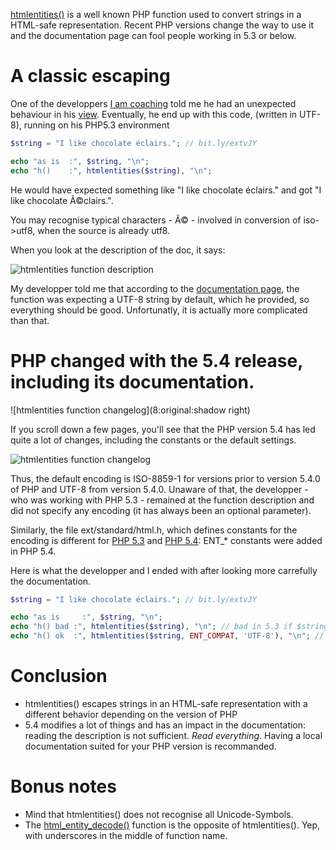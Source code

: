 [htmlentities\(\)](http://php.net/manual/en/function.htmlentities.php) is a well known PHP function used to convert strings in a HTML-safe representation. Recent PHP versions change the way to use it and the documentation page can fool people working in 5.3 or below.

# A classic escaping

One of the developpers [I am coaching](/what-i-do) told me he had an unexpected behaviour in his [view](http://en.wikipedia.org/wiki/Model%E2%80%93view%E2%80%93controller). Eventually, he end up with this code, (written in UTF-8), running on his PHP5.3 environment

```php
$string = "I like chocolate éclairs."; // bit.ly/extvJY

echo "as is  :", $string, "\n";
echo "h()    :", htmlentities($string), "\n";
```

He would have expected something like "I like chocolate &eacute;clairs." and got "I like chocolate &Atilde;&copy;clairs.".

You may recognise typical characters - &Atilde;&copy; - involved in conversion of iso->utf8, when the source is already utf8.

When you look at the description of the doc, it says:

![htmlentities function description](6:original:shadow)

My developper told me that according to the [documentation page](http://php.net/manual/en/function.htmlentities.php), the function was expecting a UTF-8 string by default, which he provided, so everything should be good. Unfortunatly, it is actually more complicated than that.

# PHP changed with the 5.4 release, including its documentation.

![htmlentities function changelog](8:original:shadow right)

If you scroll down a few pages, you'll see that the PHP version 5.4 has led quite a lot of changes, including the constants or the default settings.

![htmlentities function changelog](7:original:shadow)

Thus, the default encoding is ISO-8859-1 for versions prior to version 5.4.0 of PHP and UTF-8 from version 5.4.0. Unaware of that, the developper - who was working with PHP 5.3  - remained at the function description and did not specify any encoding (it has always been an optional parameter).

Similarly, the file ext/standard/html.h, which defines constants for the encoding is different for [PHP 5.3](https://github.com/php/php-src/blob/PHP-5.3.13/ext/standard/html.h) and [PHP 5.4](https://github.com/php/php-src/blob/PHP-5.4.4/ext/standard/html.h): ENT\_* constants were added in PHP 5.4.

Here is what the developper and I ended with after looking more carrefully the documentation.

```php
$string = "I like chocolate éclairs."; // bit.ly/extvJY

echo "as is     :", $string, "\n";
echo "h() bad :", htmlentities($string), "\n"; // bad in 5.3 if $string is in utf8
echo "h() ok  :", htmlentities($string, ENT_COMPAT, 'UTF-8'), "\n"; // good in both 5.3 and 5.4 if $string is in utf8
```

# Conclusion

* htmlentities() escapes strings in an HTML-safe representation with a different behavior depending on the version of PHP
* 5.4 modifies a lot of things and has an impact in the documentation: reading the description is not sufficient. *Read everything*. Having a local documentation suited for your PHP version is recommanded.

# Bonus notes

* Mind that htmlentities() does not recognise all Unicode-Symbols.
* The [html\_entity\_decode\(\)](http://fr.php.net/manual/en/function.html-entity-decode.php) function is the opposite of htmlentities(). Yep, with underscores in the middle of function name.
